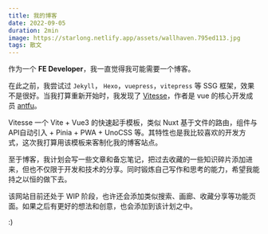 ```yaml
---
title: 我的博客
date: 2022-09-05
duration: 2min
image: https://starlong.netlify.app/assets/wallhaven.795ed113.jpg
tags: 散文
---
```


作为一个 <strong>FE Developer</strong>，我一直觉得我可能需要一个博客。

在此之前，我尝试过 `Jekyll`， `Hexo`，`vuepress`，`vitepress` 等 SSG 框架，效果不是很好。当我打算重新开始时，我发现了 [Vitesse](https://github.com/antfu/vitesse)，作者是 vue 的核心开发成员 [antfu](https://github.com/antfu)。

Vitesse 一个 Vite + Vue3 的快速起手模板，类似 Nuxt 基于文件的路由，组件与API自动引入 + Pinia + PWA + UnoCSS 等。其特性也是我比较喜欢的开发方式，这次我打算用该模板来客制化我的博客站点。

至于博客，我计划会写一些文章和备忘笔记，把过去收藏的一些知识碎片添加进来，但也不仅限于开发和技术的分享。同时锻炼自己写作和思考的能力，希望我能持之以恒的做下去。

该网站目前还处于 WIP 阶段，也许还会添加类似搜索、画廊、收藏分享等功能页面。如果之后有更好的想法和创意，也会添加到该计划之中。

:)
